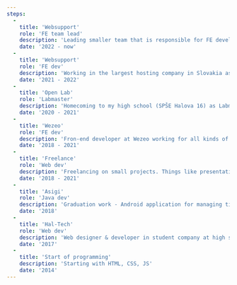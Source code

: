 ```yaml
---
steps:
  - 
    title: 'Websupport'
    role: 'FE team lead'
    description: 'Leading smaller team that is responsible for FE development of Websupport platform'
    date: '2022 - now'
  - 
    title: 'Websupport'
    role: 'FE dev'
    description: 'Working in the largest hosting company in Slovakia as FE dev '
    date: '2021 - 2022'
  - 
    title: 'Open Lab'
    role: 'Labmaster'
    description: 'Homecoming to my high school (SPŠE Halova 16) as Labmaster (teacher). Teaching a small class of students programming in JS with Vue.'
    date: '2020 - 2021'
  - 
    title: 'Wezeo'
    role: 'FE dev'
    description: 'Fron-end developer at Wezeo working for all kinds of clients. Initially working in Angular + Ionic. Then I help migrate the company to the new stack Vue + Ionic'
    date: '2018 - 2021'
  - 
    title: 'Freelance'
    role: 'Web dev'
    description: 'Freelancing on small projects. Things like presentation site for local businesses, nothing huge just drilling my skills.'
    date: '2018 - 2021'
  - 
    title: 'Asigi'
    role: 'Java dev'
    description: 'Graduation work - Android application for managing time. Win 3 place at Young Creator 2018 in Nitra'
    date: '2018'
  - 
    title: 'Hal-Tech'
    role: 'Web dev'
    description: 'Web designer & developer in student company at high school.'
    date: '2017'
  - 
    title: 'Start of programming'
    description: 'Starting with HTML, CSS, JS'
    date: '2014'
---
```

